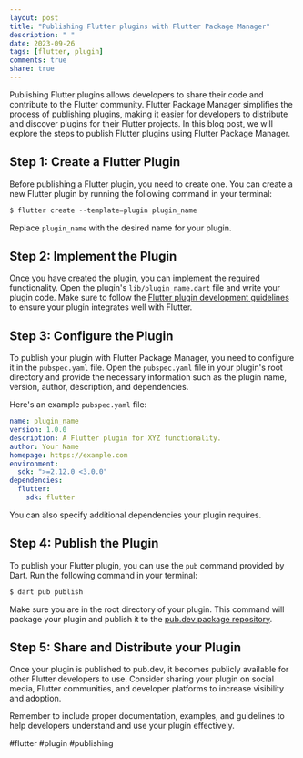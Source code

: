 ```yaml
---
layout: post
title: "Publishing Flutter plugins with Flutter Package Manager"
description: " "
date: 2023-09-26
tags: [flutter, plugin]
comments: true
share: true
---
```


Publishing Flutter plugins allows developers to share their code and contribute to the Flutter community. Flutter Package Manager simplifies the process of publishing plugins, making it easier for developers to distribute and discover plugins for their Flutter projects. In this blog post, we will explore the steps to publish Flutter plugins using Flutter Package Manager.

## Step 1: Create a Flutter Plugin
Before publishing a Flutter plugin, you need to create one. You can create a new Flutter plugin by running the following command in your terminal:

```dart
$ flutter create --template=plugin plugin_name
```

Replace `plugin_name` with the desired name for your plugin.

## Step 2: Implement the Plugin
Once you have created the plugin, you can implement the required functionality. Open the plugin's `lib/plugin_name.dart` file and write your plugin code. Make sure to follow the [Flutter plugin development guidelines](https://flutter.dev/docs/development/packages-and-plugins/developing-packages) to ensure your plugin integrates well with Flutter.

## Step 3: Configure the Plugin
To publish your plugin with Flutter Package Manager, you need to configure it in the `pubspec.yaml` file. Open the `pubspec.yaml` file in your plugin's root directory and provide the necessary information such as the plugin name, version, author, description, and dependencies.

Here's an example `pubspec.yaml` file:

```yaml
name: plugin_name
version: 1.0.0
description: A Flutter plugin for XYZ functionality.
author: Your Name
homepage: https://example.com
environment:
  sdk: ">=2.12.0 <3.0.0"
dependencies:
  flutter:
    sdk: flutter
```

You can also specify additional dependencies your plugin requires.

## Step 4: Publish the Plugin
To publish your Flutter plugin, you can use the `pub` command provided by Dart. Run the following command in your terminal:

```dart
$ dart pub publish
```

Make sure you are in the root directory of your plugin. This command will package your plugin and publish it to the [pub.dev package repository](https://pub.dev).

## Step 5: Share and Distribute your Plugin
Once your plugin is published to pub.dev, it becomes publicly available for other Flutter developers to use. Consider sharing your plugin on social media, Flutter communities, and developer platforms to increase visibility and adoption.

Remember to include proper documentation, examples, and guidelines to help developers understand and use your plugin effectively.

#flutter #plugin #publishing